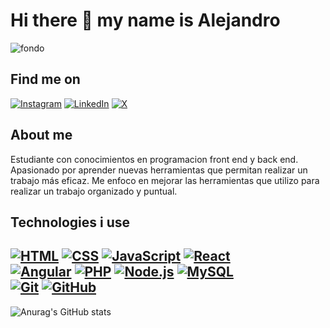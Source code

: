 # Hi there 👋 my name is Alejandro
![fondo](https://github.com/user-attachments/assets/ced4a1e6-d93c-4a51-a378-34e9ffa8ddd3)
## Find me on  
[![Instagram](https://img.shields.io/badge/Instagram-E4405F?style=for-the-badge&logo=instagram&logoColor=white)](https://www.instagram.com/alejandev256?igsh=anBqcmd3c3BxYjh5)
[![LinkedIn](https://img.shields.io/badge/LinkedIn-0077B5?style=for-the-badge&logo=linkedin&logoColor=white)](https://www.linkedin.com/in/alejandrosp256/)
[![X](https://img.shields.io/badge/X-000000?style=for-the-badge&logo=x&logoColor=white)](https://x.com/alejandrosp256?t=iv43NzVbfy_YZOuDZN3KwQ&s=08)  

## About me  
Estudiante con conocimientos en programacion front end y back end.
Apasionado por aprender nuevas herramientas que permitan realizar un trabajo más eficaz.
Me enfoco en mejorar las herramientas que utilizo para realizar un trabajo organizado y puntual.

## Technologies i use  
[![HTML](https://img.shields.io/badge/HTML5-E34F26?style=for-the-badge&logo=html5&logoColor=white)](https://developer.mozilla.org/en-US/docs/Web/HTML)
[![CSS](https://img.shields.io/badge/CSS3-1572B6?style=for-the-badge&logo=css3&logoColor=white)](https://developer.mozilla.org/en-US/docs/Web/CSS)
[![JavaScript](https://img.shields.io/badge/JavaScript-F7DF1E?style=for-the-badge&logo=javascript&logoColor=black)](https://developer.mozilla.org/en-US/docs/Web/JavaScript)
[![React](https://img.shields.io/badge/React-20232A?style=for-the-badge&logo=react&logoColor=61DAFB)](https://react.dev/)  
[![Angular](https://img.shields.io/badge/Angular-DD0031?style=for-the-badge&logo=angular&logoColor=white)](https://angular.io/)
[![PHP](https://img.shields.io/badge/PHP-777BB4?style=for-the-badge&logo=php&logoColor=white)](https://www.php.net/)
[![Node.js](https://img.shields.io/badge/Node.js-43853D?style=for-the-badge&logo=node.js&logoColor=white)](https://nodejs.org/)
[![MySQL](https://img.shields.io/badge/MySQL-4479A1?style=for-the-badge&logo=mysql&logoColor=white)](https://www.mysql.com/)  
[![Git](https://img.shields.io/badge/Git-F05032?style=for-the-badge&logo=git&logoColor=white)](https://git-scm.com/)
[![GitHub](https://img.shields.io/badge/GitHub-181717?style=for-the-badge&logo=github&logoColor=white)](https://github.com)  
---
![Anurag's GitHub stats](https://github-readme-stats.vercel.app/api?username=anuraghazra&show_icons=true&theme=radical)
<!--
**AlejandroSP256/AlejandroSP256** is a ✨ _special_ ✨ repository because its `README.md` (this file) appears on your GitHub profile.

Here are some ideas to get you started:

- 🔭 I’m currently working on ...
- 🌱 I’m currently learning ...
- 👯 I’m looking to collaborate on ...
- 🤔 I’m looking for help with ...
- 💬 Ask me about ...
- 📫 How to reach me: ...
- 😄 Pronouns: ...
- ⚡ Fun fact: ...
-->

